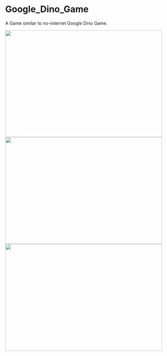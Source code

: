 # Google_Dino_Game
A Game similar to no-internet Google Dino Game. 

<img src="https://user-images.githubusercontent.com/92732976/152864315-fc7ee138-b1dd-496f-bd3a-17fcaaf72b69.JPG" width="500" height="340">
<img src="https://user-images.githubusercontent.com/92732976/152864868-8b38dca8-b9e0-4aec-85b9-787ab79d5885.JPG" width="500" height="340">
<img src="https://user-images.githubusercontent.com/92732976/152864936-60b22074-19fa-450e-9dd9-12bd4add1348.JPG" width="500" height="340">

